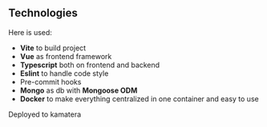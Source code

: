 ## Technologies
Here is used:
 - **Vite** to build project
 - **Vue** as frontend framework
 - **Typescript** both on frontend and backend
 - **Eslint** to handle code style
 - Pre-commit hooks
 - **Mongo** as db with **Mongoose ODM**
 - **Docker** to make everything centralized in one container and easy to use

Deployed to kamatera
